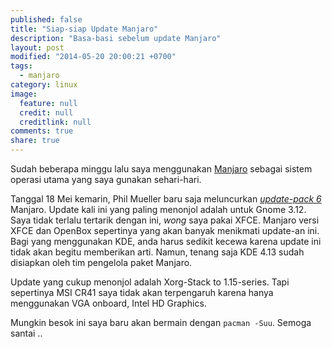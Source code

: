 ```yaml
---
published: false
title: "Siap-siap Update Manjaro"
description: "Basa-basi sebelum update Manjaro"
layout: post
modified: "2014-05-20 20:00:21 +0700"
tags: 
  - manjaro
category: linux
image: 
  feature: null
  credit: null
  creditlink: null
comments: true
share: true
---
```


Sudah beberapa minggu lalu saya menggunakan [Manjaro][manjaro] sebagai sistem operasi utama yang saya gunakan sehari-hari.

Tanggal 18 Mei kemarin, Phil Mueller baru saja meluncurkan [*update-pack 6*][mupdate] Manjaro. Update kali ini yang paling menonjol adalah untuk Gnome 3.12. Saya tidak terlalu tertarik dengan ini, *wong* saya pakai XFCE. Manjaro versi XFCE dan OpenBox sepertinya yang akan banyak menikmati update-an ini. Bagi yang menggunakan KDE, anda harus sedikit kecewa karena update ini tidak akan begitu memberikan arti. Namun, tenang saja KDE 4.13 sudah disiapkan oleh tim pengelola paket Manjaro.

Update yang cukup menonjol adalah Xorg-Stack to 1.15-series. Tapi sepertinya MSI CR41 saya tidak akan terpengaruh karena hanya menggunakan VGA onboard, Intel HD Graphics.

Mungkin besok ini saya baru akan bermain dengan `pacman -Suu`. Semoga santai ..

[manjaro]: http://manjaro.org
[mupdate]: http://manjaro.org/2014/05/18/update-pack-6-online-now/